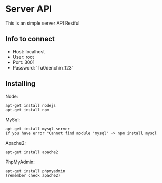 # Server API

This is an simple server API Restful

## Info to connect

* Host: localhost
* User: root
* Port: 3001
* Password: 'Tu0denchin_123'

## Installing

Node:
```
apt-get install nodejs
apt-get install npm
```

MySql:
```
apt-get install mysql-server
If you have error "Cannot find module "mysql" -> npm install mysql
```

Apache2:
```
apt-get install apache2
```

PhpMyAdmin:
```
apt-get install phpmyadmin
(remember check apache2)
```
